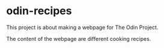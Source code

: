 # odin-recipes
This project is about making a webpage for The Odin Project.

The content of the webpage are different cooking recipes.